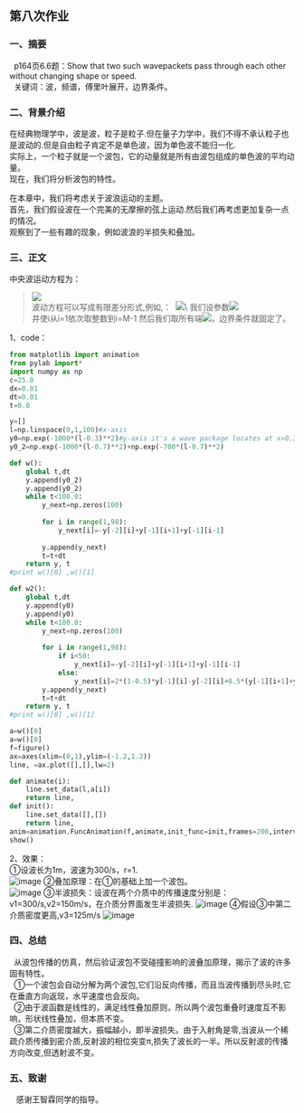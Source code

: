 ## 第八次作业

### 一、摘要
   p164页6.6题：Show that two such wavepackets pass through each other without changing shape or speed.\
   关键词：波，频谱，傅里叶展开，边界条件。

### 二、背景介绍
在经典物理学中，波是波，粒子是粒子.但在量子力学中，我们不得不承认粒子也是波动的.但是自由粒子肯定不是单色波，因为单色波不能归一化. \
实际上，一个粒子就是一个波包，它的动量就是所有由波包组成的单色波的平均动量。 \
现在，我们将分析波包的特性。

在本章中，我们将考虑关于波浪运动的主题。\
首先，我们假设波在一个完美的无摩擦的弦上运动.然后我们再考虑更加复杂一点的情况。 \
观察到了一些有趣的现象，例如波浪的半损失和叠加。

### 三、正文
中央波运动方程为：
> ![](http://latex.codecogs.com/gif.latex?\frac{\partial^2y}{\partialt^2}=c^{2}\frac{\partial^2y}{\partialx^2})\
波动方程可以写成有限差分形式,例如,：
  ![](http://latex.codecogs.com/gif.latex?y\left(i,n+1\right)=2\left[1-r^{2}\right]y\left(i,n\right)-y\left(i,n-1\right)+r^{2}\left[y\left(i+1,n\right)+y\left(i-1,n\right)\right])\
我们设参数![](http://latex.codecogs.com/gif.latex?r=c\frac{\trianglet}{\trianglex})\
并使i从i=1依次取整数到i=M-1
然后我们取所有端![](http://latex.codecogs.com/gif.latex?xy\left(0,n\right)=y\left(m,n\right)=0)，边界条件就固定了。
  
1、code：
```python
from matplotlib import animation
from pylab import*
import numpy as np
c=25.0
dx=0.01
dt=0.01
t=0.0

y=[]
l=np.linspace(0,1,100)#x-axis
y0=np.exp(-1000*(l-0.3)**2)#y-axis it's a wave package locates at x=0.3
y0_2=np.exp(-1000*(l-0.7)**2)+np.exp(-700*(l-0.7)**2)    

def w():
    global t,dt
    y.append(y0_2)
    y.append(y0_2)
    while t<100.0:
        y_next=np.zeros(100)
       
        for i in range(1,98):
            y_next[i]=-y[-2][i]+y[-1][i+1]+y[-1][i-1]
       
        y.append(y_next)
        t=t+dt
    return y, t
#print w()[0] ,w()[1]

def w2():
    global t,dt
    y.append(y0)
    y.append(y0)
    while t<100.0:
        y_next=np.zeros(100)
       
        for i in range(1,98):
            if i<50:
                y_next[i]=-y[-2][i]+y[-1][i+1]+y[-1][i-1]
            else: 
                y_next[i]=2*(1-0.5)*y[-1][i]-y[-2][i]+0.5*(y[-1][i+1]+y[-1][i-1])
        y.append(y_next)
        t=t+dt
    return y, t
#print w()[0] ,w()[1]

a=w()[0]
a=w()[0]
f=figure()
ax=axes(xlim=(0,1),ylim=(-1.2,1.2))
line, =ax.plot([],[],lw=2)

def animate(i):
    line.set_data(l,a[i])
    return line,
def init():
    line.set_data([],[])
    return line,
anim=animation.FuncAnimation(f,animate,init_func=init,frames=200,interval=50,blit=True)#frames mean zhenshu,interval mean each frame last how long
show()
```
2、效果：\
①设波长为1m，波速为300/s，r=1.\
![image](https://github.com/lilyechoC/compuational_physics_2015301510036/blob/master/pictures/1201.gif)
②叠加原理：在①的基础上加一个波包。\
![image](https://github.com/lilyechoC/compuational_physics_2015301510036/blob/master/pictures/1202.gif)
③半波损失：设波在两个介质中的传播速度分别是：v1=300/s,v2=150m/s，在介质分界面发生半波损失.
![image](https://github.com/lilyechoC/compuational_physics_2015301510036/blob/master/pictures/1203.gif)
④假设③中第二介质密度更高,v3=125m/s
![image](https://github.com/lilyechoC/compuational_physics_2015301510036/blob/master/pictures/1204.gif)

### 四、总结
   从波包传播的仿真，然后验证波包不受碰撞影响的波叠加原理，揭示了波的许多固有特性。\
   ①一个波包会自动分解为两个波包,它们沿反向传播，而且当波传播到尽头时,它在垂直方向返现，水平速度也会反向。\
   ②由于波函数是线性的，满足线性叠加原则，所以两个波包重叠时速度互不影响，形状线性叠加，但本质不变。\
   ③第二介质密度越大，振幅越小，即半波损失。由于入射角是零,当波从一个稀疏介质传播到密介质,反射波的相位突变π,损失了波长的一半。所以反射波的传播方向改变,但透射波不变。
    
### 五、致谢
    感谢王智霖同学的指导。

